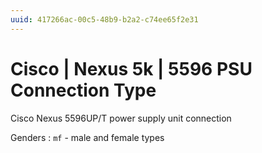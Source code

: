 ```yaml
---
uuid: 417266ac-00c5-48b9-b2a2-c74ee65f2e31
---
```

# Cisco | Nexus 5k | 5596 PSU Connection Type

Cisco Nexus 5596UP/T power supply unit connection

Genders
: `mf` - male and female types
